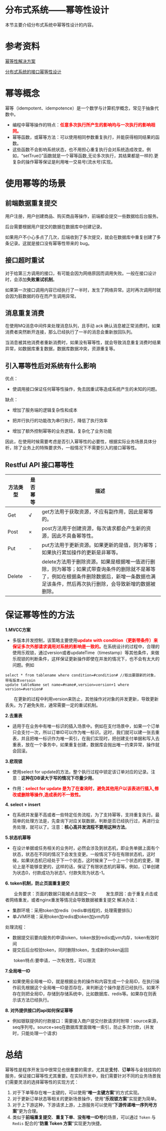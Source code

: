 # 分布式系统——幂等性设计

本节主要介绍分布式系统中幂等性设计的内容。

# 参考资料

[幂等性解决方案](https://zhuanlan.zhihu.com/p/337245010)

[分布式系统的接口幂等性设计](https://www.cnblogs.com/jack87224088/p/8688948.html)

# 幂等概念

幂等（idempotent、idempotence）是一个数学与计算机学概念，常见于抽象代数中。

* 编程中幂等操作的特点：<font color='red'>**任意多次执行所产生的影响均与一次执行的影响相同。**</font>
* 幂等函数，或幂等方法：可以使用相同参数重复执行，并能获得相同结果的函数。
* 这些函数不会影响系统状态，也不用担心重复执行会对系统造成改变。例如，“setTrue()”函数就是一个幂等函数,无论多次执行，其结果都是一样的.更复杂的操作幂等保证是利用唯一交易号(流水号)实现。

# 使用幂等的场景

## 前端数据重复提交

用户注册，用户创建商品、购买商品等操作，前端都会提交一些数据给后台服务。

后台需要根据用户提交的数据在数据库中创建记录。

如果用户不小心多点了几次，后端收到了多次提交，就会在数据库中重复创建了多条记录。这就是接口没有幂等性带来的 bug。

## 接口超时重试

对于给第三方调用的接口，有可能会因为网络原因而调用失败。一般在接口设计时，会添加**失败重试机制**。

如果第一次接口调用内容已经执行了一半时，发生了网络异常。这时再次调用时就会因为脏数据的存在而产生调用异常。

## 消息重复消费

在使用MQ消息中间件来处理消息队列，且手动 ack 确认消息被正常消费时。如果消费者突然断开连接，那么已经执行了一半的消息会重新放回队列。

当消息被其他消费者重新消费时，如果没有幂等性，就会导致消息重复消费时结果异常，如数据库重复数据，数据库数据冲突，资源重复等。

## 引入幂等性后对系统有什么影响

优点：

* 使调用接口保证任何幂等性操作，免去因重试等造成系统产生的未知的问题。

缺点：

* 增加了服务端的逻辑复杂性和成本

* 把并行执行的功能改为串行执行，降低了执行效率
* 增加了额外控制幂等的业务逻辑，复杂化了业务功能

因此，在使用时候需要考虑是否引入幂等性的必要性，根据实际业务场景具体分析，除了业务上的特殊要求外，一般情况下不需要引入的接口幂等性。

## Restful API 接口幂等性

| 方法类型 | 是否幂等 | 描述                                                         |
| -------- | -------- | ------------------------------------------------------------ |
| Get      | √        | get方法用于获取资源，不应有副作用，因此是幂等的。            |
| Post     | ×        | post方法用于创建资源，每次请求都会产生新的资源，因此不具备幂等性。 |
| Put      | -        | put方法用于更新资源。如果更新的是值，则为幂等；如果执行累加操作的更新是非幂等。 |
| Delete   | -        | delete方法用于删除资源。如果是根据唯一值进行删除，则为幂等；如果式带查询条件的删除就不是幂等了，例如在根据条件删除数据后，新增一条数据也满足该条件，然后再次执行删除，会导致新增的数据被删除。 |

# 保证幂等性的方法

**1.MVCC方案**

* 多版本并发控制，该策略主要使用<font color='red'>**update with condition（更新带条件）来保证多次外部请求调用对系统的影响是一致的。**</font>在系统设计的过程中，合理的使用乐观锁，通过version或者updateTime（timestamp）等其他条件，来做乐观锁的判断条件，这样保证更新操作即使在并发的情况下，也不会有太大的问题。例如

```
select * from tablename where condition=#condition# //取出要跟新的对象，带有版本versoin
update tableName set name=#name#,version=version+1 where version=#version#
```

　　在更新的过程中利用version来防止，其他操作对对象的并发更新，导致更新丢失。为了避免失败，通常需要一定的重试机制。

**2.去重表**

* 适用于在业务中有唯一标识的插入场景中。例如在支付场景中，如果一个订单只会支付一次，所以订单ID可以作为唯一标识。这时，我们就可以建一张去重表，并且把唯一标识作为唯一索引，在我们实现时，把创建支付单据和写入去重表，放在一个事务中，如果重复创建，数据库会抛出唯一约束异常，操作就会回滚。

**3.悲观锁**

* 使用select for update的方法，整个执行过程中锁定该订单对应的记录。注意：**这种在DB读大于写的情况下尽量少用**。

* 作用：<font color='red'>**select for update 是为了在查询时，避免其他用户以该表进行插入,修改或删除等操作,造成表的不一致性。**</font>

**4. select + insert**

* 在系统并发量不高或者一些特定任务流程，为了支持幂等，支持重复执行。最简单的处理方法是，先查询下对应关联数据，判断是否已经执行过，再进行业务处理，就可以了。注意：**核心高并发流程不要用这种方法**。

**5.状态机幂等**

* 在设计单据或任务相关的业务时，必然会涉及到状态机，即业务单据上面有个状态，状态在不同的情况下会发生变更。一般情况下存在有限状态机，这时候，如果状态机已经处于下一个状态，这时候来了一个上一个状态的变更，理论上是不能够变更的，这样的话，保证了有限状态机的幂等。例如，订单创建为状态0，付款成功为状态1，付款失败为状态-1。

**6. token机制，防止页面重复提交**

　　业务要求：页面的数据只能被点击提交一次
　　发生原因：由于重复点击或者网络重发，或者nginx重发等情况会导致数据被重复提交
解决办法：

- 集群环境：采用token加redis（redis单线程的，处理需要排队）
- 单JVM环境：采用token加redis或token加jvm内存

处理流程：

- 数据提交前要向服务的申请token，token放到redis或jvm内存，token有效时间
- 提交后后台校验token，同时删除token，生成新的token返回

　　token特点:要申请，一次有效性，可以限流 

**7.全局唯一ID**

* 如果使用全局唯一ID，就是根据业务的操作和内容生成一个全局ID，在执行操作前先根据这个全局唯一ID是否存在，来判断这个操作是否已经执行。如果不存在则把全局ID，存储到存储系统中，比如数据库、redis等。如果存在则表示该方法已经执行。

**8. 对外提供接口的api如何保证幂等** 

* 例如银联提供的付款接口：需要接入商户提交付款请求时附带：source来源，seq序列号。source+seq在数据库里面做唯一索引，防止多次付款，(并发时，只能处理一个请求)

# 总结

幂等性是程序开发当中很常见也很重要的需求，尤其是**支付**、**订单**等与金钱挂钩的服务，保证接口幂等性尤其重要。在实际开发中，我们需要针对不同的业务场景我们需要灵活的选择幂等性的实现方式：

1. 对于下单等存在唯一主键的，可以使用“**唯一主键方案**”的方式实现。
2. 对于更新订单状态等相关的更新场景操作，使用“**乐观锁方案**”实现更为简单。
3. 对于上下游这种，下游请求上游，上游服务可以使用“**下游传递唯一序列号方案**”更为合理。
4. 类似于**前端重复提交**、**重复下单**、**没有唯一ID号**的场景，可以通过 `Token` 与 `Redis` 配合的“**防重 Token 方案**”实现更为快捷。
